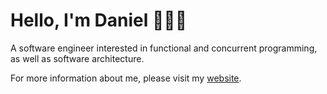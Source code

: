 # Hello, I'm Daniel 👋👨‍💻

A software engineer interested in functional and concurrent programming, as well as software architecture.

For more information about me, please visit my [website](https://iyyel.io).
